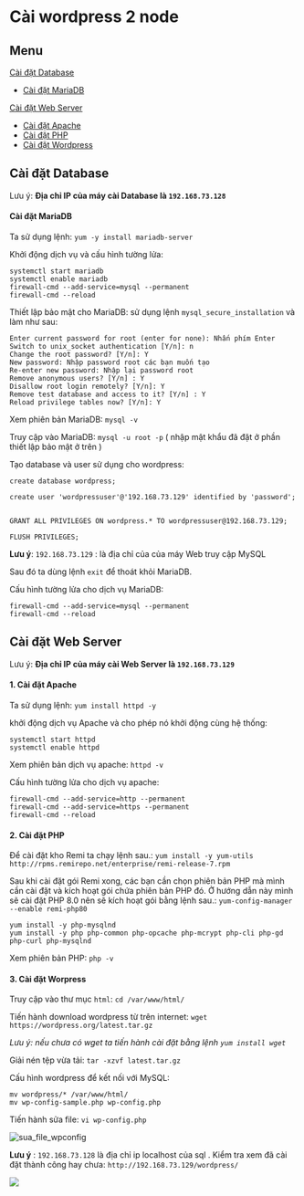 # Cài wordpress 2 node
## Menu
[Cài đặt Database](#Database)
- [Cài đặt MariaDB](#CaiDatMariaDB)

[Cài đặt Web Server](#CaiDatWebserver)
- [Cài đặt Apache](#CaiDatApache)
- [Cài đặt PHP](#CaiDatPHP)
- [Cài đặt Wordpress](#CaiDatWordpress)






<a name="Database"></a>
## Cài đặt Database
Lưu ý: **Địa chỉ IP của máy cài Database là `192.168.73.128`**
<a name="CaiDatMariaDB"></a>
#### Cài đặt MariaDB
Ta sử dụng lệnh: `yum -y install mariadb-server`

Khởi động dịch vụ và cấu hình tường lửa:
```
systemctl start mariadb
systemctl enable mariadb
firewall-cmd --add-service=mysql --permanent
firewall-cmd --reload
```

Thiết lập bảo mật cho MariaDB: sử dụng lệnh `mysql_secure_installation` và làm như sau:
```
Enter current password for root (enter for none): Nhấn phím Enter
Switch to unix_socket authentication [Y/n]: n
Change the root password? [Y/n]: Y
New password: Nhập password root các bạn muốn tạo
Re-enter new password: Nhập lại password root
Remove anonymous users? [Y/n] : Y
Disallow root login remotely? [Y/n]: Y
Remove test database and access to it? [Y/n] : Y
Reload privilege tables now? [Y/n]: Y
```

Xem phiên bản MariaDB: `mysql -v`

Truy cập vào MariaDB: `mysql -u root -p` ( nhập mật khẩu đã đặt ở phần thiết lập bảo mật ở trên )

Tạo database và user sử dụng cho wordpress:
```
create database wordpress;

create user 'wordpressuser'@'192.168.73.129' identified by 'password';


GRANT ALL PRIVILEGES ON wordpress.* TO wordpressuser@192.168.73.129;

FLUSH PRIVILEGES;
```

**Lưu ý**: `192.168.73.129` : là địa chỉ của của máy Web truy cập MySQL

Sau đó ta dùng lệnh `exit` để thoát khỏi MariaDB.

Cấu hình tường lửa cho dịch vụ MariaDB: 
```
firewall-cmd --add-service=mysql --permanent
firewall-cmd --reload
```

<a name="CaiDatWebserver"></a>
## Cài đặt Web Server
Lưu ý: **Địa chỉ IP của máy cài Web Server là `192.168.73.129`**

<a name="CaiDatApache"></a>
#### 1. Cài đặt Apache
Ta sử dụng lệnh: `yum install httpd -y` 

khởi động dịch vụ Apache và cho phép nó khởi động cùng hệ thống:
```
systemctl start httpd
systemctl enable httpd
```

Xem phiên bản dịch vụ apache: `httpd -v`

Cấu hình tường lửa cho dịch vụ apache:
```
firewall-cmd --add-service=http --permanent
firewall-cmd --add-service=https --permanent
firewall-cmd --reload
```

<a name="CaiDatPHP"></a>
#### 2. Cài đặt PHP
Để cài đặt kho Remi ta chạy lệnh sau.: `yum install -y yum-utils http://rpms.remirepo.net/enterprise/remi-release-7.rpm`

Sau khi cài đặt gói Remi xong, các bạn cần chọn phiên bản PHP mà mình cần cài đặt và kích hoạt gói chứa phiên bản PHP đó. Ở hướng dẫn này mình sẽ cài đặt PHP 8.0 nên sẽ kích hoạt gói bằng lệnh sau.: `yum-config-manager --enable remi-php80`

```
yum install -y php-mysqlnd
yum install -y php php-common php-opcache php-mcrypt php-cli php-gd php-curl php-mysqlnd
```
Xem phiên bản PHP: `php -v`

<a name="CaiDatWordpress"></a>
#### 3. Cài đặt Worpress
Truy cập vào thư mục `html`: `cd /var/www/html/`

Tiến hành download wordpress từ trên internet: `wget https://wordpress.org/latest.tar.gz`

*Lưu ý: nếu chưa có wget ta tiến hành cài đặt bằng lệnh `yum install wget`*

Giải nén tệp vừa tải: `tar -xzvf latest.tar.gz`

Cấu hình wordpress để kết nối với MySQL: 
```
mv wordpress/* /var/www/html/
mv wp-config-sample.php wp-config.php
```

Tiến hành sửa file: `vi wp-config.php`

![sua_file_wpconfig](https://user-images.githubusercontent.com/84270045/155456032-9324509b-2326-4b98-9bf6-2548ff1c66ca.png)

**Lưu ý** : `192.168.73.128` là địa chỉ ip localhost của sql .
Kiểm tra xem đã cài đặt thành công hay chưa: `http://192.168.73.129/wordpress/`


![](/Linux/image/ipv6.png)
